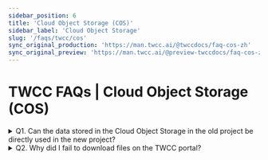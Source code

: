 ```yaml
---
sidebar_position: 6
title: 'Cloud Object Storage (COS)'
sidebar_label: 'Cloud Object Storage'
slug: '/faqs/twcc/cos'
sync_original_production: 'https://man.twcc.ai/@twccdocs/faq-cos-zh' 
sync_original_preview: 'https://man.twcc.ai/@preview-twccdocs/faq-cos-zh'
---
```


# TWCC FAQs |  Cloud Object Storage (COS)

<details>

<summary> Q1. Can the data stored in the Cloud Object Storage in the old project be directly used in the new project?</summary>

Terribly sorry! Currently TWCC does not provide a service for directly transferring data stored in Cloud Object Storage to another project. You can use third-party software to download the old project data to the local machine, and then upload the data from the local machine to the Cloud Object Storage of the new project. Please refer to [<ins>this file</ins>](https://man.twcc.ai/@twccdocs/howto-project-data-transfer-en) for detailed operation methods.

</details>

<details>

<summary> Q2. Why did I fail to download files on the TWCC portal?</summary>

The TWCC portal has set a traffic limit for downloads and uploads, and a single file cannot exceed 1 GB.
Please confirm your file size. If you need to download a large file, we recommend that you download it through a third-party software (e.g., S3 Browser).

</details>